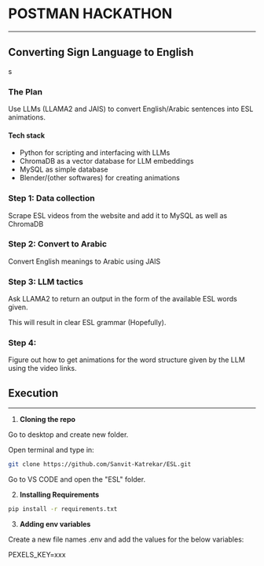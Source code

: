 # POSTMAN HACKATHON
---
## Converting Sign Language to English
s
### The Plan

Use LLMs (LLAMA2 and JAIS) to convert English/Arabic sentences into ESL animations.

#### Tech stack
* Python for scripting and interfacing with LLMs
* ChromaDB as a vector database for LLM embeddings
* MySQL as simple database
* Blender/(other softwares) for creating animations

### Step 1: Data collection
Scrape ESL videos from the website and add it to MySQL as well as ChromaDB

### Step 2: Convert to Arabic
Convert English meanings to Arabic using JAIS

### Step 3: LLM tactics

Ask LLAMA2 to return an output in the form of the available ESL words given.

This will result in clear ESL grammar (Hopefully).

### Step 4:

Figure out how to get animations for the word structure given by the LLM using the video links.

## Execution
---
1. **Cloning the repo**

Go to desktop and create new folder.

Open terminal and type in:

```zsh
git clone https://github.com/Sanvit-Katrekar/ESL.git
```

Go to VS CODE and open the "ESL" folder.

2. **Installing Requirements**

```zsh
pip install -r requirements.txt
```

3. **Adding env variables**

Create a new file names .env and add the values for the below variables:

PEXELS_KEY=xxx